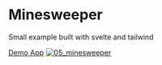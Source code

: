 # Minesweeper

Small example built with svelte and tailwind

[Demo App](https://black-plant-0b407ce03.azurestaticapps.net/) [![05_minesweeper](https://github.com/SergeiZheleznov/sveltejs-sandbox/actions/workflows/05_minesweeper.yml/badge.svg)](https://github.com/SergeiZheleznov/sveltejs-sandbox/actions/workflows/05_minesweeper.yml)
